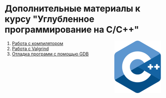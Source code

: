 # Дополнительные материалы к курсу "Углубленное программирование на C/C++"

<img style="float: right; margin-left: 10px;" src="images/cpp.png">

1. [Работа с компилятором](compiler.md)
2. [Работа с Valgrind](valgrind.md)
3. [Отладка программ с помощью GDB](gdb-intro.md)
